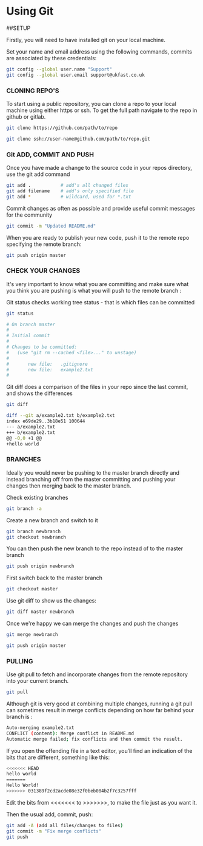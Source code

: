 # Using Git

##SETUP

Firstly, you will need to have installed git on your local machine.

Set your name and email address using the following commands, commits are associated by these credentials:

```bash
git config --global user.name "Support"
git config --global user.email support@ukfast.co.uk
```
### CLONING REPO'S


To start using a public repository, you can clone a repo to your local machine using either https or ssh. To get the full path navigate to the repo in github or gitlab.

```bash
git clone https://github.com/path/to/repo
```


```bash
git clone ssh://user-name@github.com/path/to/repo.git
```

### Git ADD, COMMIT AND PUSH 


Once you have made a change to the source code in your repos directory, use the git add command 

```bash
git add .           # add's all changed files
git add filename    # add's only specified file
git add *           # wildcard, used for *.txt
```

Commit changes as often as possible and provide useful commit messages for the community 

```bash
git commit -m "Updated README.md"
```

When you are ready to publish your new code, push it to the remote repo specifying the remote branch:

```bash
git push origin master
```


### CHECK YOUR CHANGES 

It's very important to know what you are committing and make sure what you think you are pushing is what you will push to the remote branch :

Git status checks working tree status - that is which files can be committed

```bash
git status
```

```bash
# On branch master
#
# Initial commit
#
# Changes to be committed:
#   (use "git rm --cached <file>..." to unstage)
#
#       new file:   .gitignore
#       new file:   example2.txt
#
```

Git diff does a comparison of the files in your repo since the last commit, and shows the differences

```bash
git diff
```

```bash
diff --git a/example2.txt b/example2.txt
index e69de29..3b18e51 100644
--- a/example2.txt
+++ b/example2.txt
@@ -0,0 +1 @@
+hello world
```

### BRANCHES


Ideally you would never be pushing to the master branch directly and instead branching off from the master committing and pushing your changes then merging back to the master branch. 

 Check existing branches

```bash
git branch -a
```

Create a new branch and switch to it

```bash
git branch newbranch
git checkout newbranch
```

You can then push the new branch to the repo instead of to the master branch  

```bash
git push origin newbranch
```

First switch back to the master branch

```bash
git checkout master
```

Use git diff to show us the changes:

```bash
git diff master newbranch
```

Once we're happy we can merge the changes and push the changes

```bash
git merge newbranch
```

```bash
git push origin master
```

### PULLING 

Use git pull to fetch and incorporate changes from the remote repository into your current branch.

```bash
git pull
```

Although git is very good at combining multiple changes, running a git pull can sometimes result in merge conflicts depending on how far behind your branch is :

```bash
Auto-merging example2.txt
CONFLICT (content): Merge conflict in README.md
Automatic merge failed; fix conflicts and then commit the result.
```

If you open the offending file in a text editor, you’ll find an indication of the bits that are different, something like this:

```bash
<<<<<<< HEAD
hello world
=======
Hello World!
>>>>>>> 031389f2cd2acde08e32f0beb084b2f7c3257fff
```

Edit the bits from <<<<<<< to >>>>>>>, to make the file just as you want it.

Then the usual add, commit, push:

```bash
git add -A (add all files/changes to files)
git commit -m "Fix merge conflicts"
git push
```
